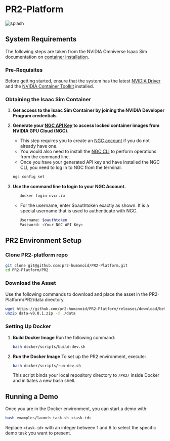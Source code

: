 # PR2-Platform 
![splash](Docs/assets/teaser.png)

## System Requirements

The following steps are taken from the NVIDIA Omniverse Isaac Sim documentation on [container installation](https://docs.omniverse.nvidia.com/isaacsim/latest/installation/install_container.html).

### Pre-Requisites

Before getting started, ensure that the system has the latest [NVIDIA Driver](https://www.nvidia.com/en-us/drivers/unix/) and the [NVIDIA Container Toolkit](https://docs.omniverse.nvidia.com/isaacsim/latest/installation/install_container.html) installed.


### Obtaining the Isaac Sim Container
1. **Get access to the Isaac Sim Container by joining the NVIDIA Developer Program credentials**
2. **Generate your [NGC API Key](https://docs.nvidia.com/ngc/ngc-overview/index.html#generating-api-key) to access locked container images from NVIDIA GPU Cloud (NGC).**
   - This step requires you to create an [NGC account](https://ngc.nvidia.com/signin) if you do not already have one.
   - You would also need to install the [NGC CLI](https://org.ngc.nvidia.com/setup/installers/cli) to perform operations from the command line. 
   - Once you have your generated API key and have installed the NGC CLI, you need to log in to NGC from the terminal.
   ```bash
   ngc config set
   ```

3. **Use the command line to login to your NGC Account.**
   ```bash
      docker login nvcr.io
   ```
   - For the username, enter $oauthtoken exactly as shown. It is a special username that is used to authenticate with NGC.
   ```bash
      Username: $oauthtoken
      Password: <Your NGC API Key>
   ```

 
## PR2 Environment Setup

### Clone PR2-platform repo
   ```bash
   git clone git@github.com:pr2-humanoid/PR2-Platform.git
   cd PR2-Platform/PR2
   ```
### Download the Asset
   Use the following commands to download and place the asset in the PR2-Platform/PR2/data directory. 
   ```bash
   wget https://github.com/pr2-humanoid/PR2-Platform/releases/download/beta/data-v0.0.1.zip
   unzip data-v0.0.1.zip -d ./data
   ```
      
### Setting Up Docker

1. **Build Docker Image**
   Run the following command:
   ```bash
   bash docker/scripts/build-dev.sh
   ```

2. **Run the Docker Image**
   To set up the PR2 environment, execute:
   ```bash
   bash docker/scripts/run-dev.sh
   ```
   This script binds your local repository directory to `/PR2/` inside Docker and initiates a new bash shell.

## Running a Demo

Once you are in the Docker environment, you can start a demo with:

```bash
bash examples/launch_task.sh <task-id>
```
Replace `<task-id>` with an integer between 1 and 6 to select the specific demo task you want to present.

